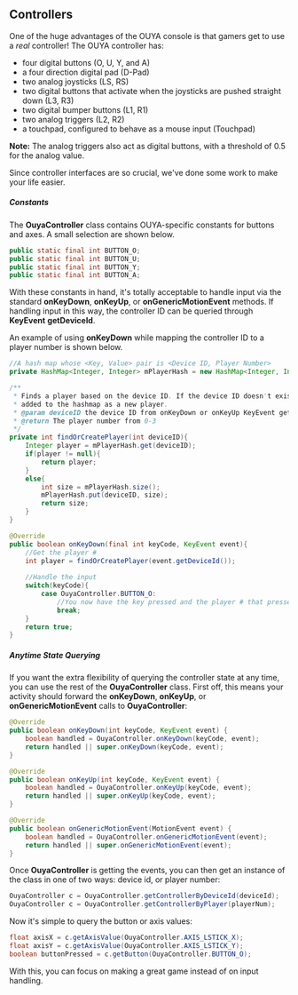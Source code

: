 ## Controllers

One of the huge advantages of the OUYA console is that gamers get to use a *real* controller!  The OUYA controller has:
- four digital buttons (O, U, Y, and A)
- a four direction digital pad (D-Pad)
- two analog joysticks (LS, RS)
- two digital buttons that activate when the joysticks are pushed straight down (L3, R3)
- two digital bumper buttons (L1, R1)
- two analog triggers (L2, R2) 
- a touchpad, configured to behave as a mouse input (Touchpad)

**Note:** The analog triggers also act as digital buttons, with a threshold of 0.5 for the analog value.

Since controller interfaces are so crucial, we've done some work to make your life easier.

##### Constants

The **OuyaController** class contains OUYA-specific constants for buttons and axes. A small selection are shown below.
```java
public static final int BUTTON_O;
public static final int BUTTON_U;
public static final int BUTTON_Y;
public static final int BUTTON_A;
```

With these constants in hand, it's totally acceptable to handle input via the standard **onKeyDown**, **onKeyUp**, or **onGenericMotionEvent** methods.  If handling input in this way, the controller ID can be queried through **KeyEvent** **getDeviceId**.

An example of using **onKeyDown** while mapping the controller ID to a player number is shown below.

```java
//A hash map whose <Key, Value> pair is <Device ID, Player Number>
private HashMap<Integer, Integer> mPlayerHash = new HashMap<Integer, Integer>(4);

/**
 * Finds a player based on the device ID. If the device ID doesn't exist, it is
 * added to the hashmap as a new player.
 * @param deviceID the device ID from onKeyDown or onKeyUp KeyEvent getDeviceId()
 * @return The player number from 0-3
 */
private int findOrCreatePlayer(int deviceID){
    Integer player = mPlayerHash.get(deviceID);
    if(player != null){
        return player;
    }
    else{
        int size = mPlayerHash.size();
        mPlayerHash.put(deviceID, size);
        return size;
    }
}

@Override
public boolean onKeyDown(final int keyCode, KeyEvent event){
    //Get the player #
    int player = findOrCreatePlayer(event.getDeviceId());       
    
    //Handle the input
    switch(keyCode){
        case OuyaController.BUTTON_O:
            //You now have the key pressed and the player # that pressed it
            break;
    }
    return true;
}
```

##### Anytime State Querying

If you want the extra flexibility of querying the controller state at any time, you can use the rest of the **OuyaController** class.
First off, this means your activity should forward the **onKeyDown**, **onKeyUp**, or **onGenericMotionEvent** calls to **OuyaController**:

```java
@Override
public boolean onKeyDown(int keyCode, KeyEvent event) {
    boolean handled = OuyaController.onKeyDown(keyCode, event);
    return handled || super.onKeyDown(keyCode, event);
}

@Override
public boolean onKeyUp(int keyCode, KeyEvent event) {
    boolean handled = OuyaController.onKeyUp(keyCode, event);
    return handled || super.onKeyUp(keyCode, event);
}

@Override
public boolean onGenericMotionEvent(MotionEvent event) {
    boolean handled = OuyaController.onGenericMotionEvent(event);
    return handled || super.onGenericMotionEvent(event);
}
```

Once **OuyaController** is getting the events, you can then get an instance of the class in one of two ways: device id, or player number:

```java
OuyaController c = OuyaController.getControllerByDeviceId(deviceId);
OuyaController c = OuyaController.getControllerByPlayer(playerNum);
```

Now it's simple to query the button or axis values:

```java
float axisX = c.getAxisValue(OuyaController.AXIS_LSTICK_X);
float axisY = c.getAxisValue(OuyaController.AXIS_LSTICK_Y);
boolean buttonPressed = c.getButton(OuyaController.BUTTON_O);
```

With this, you can focus on making a great game instead of on input handling.
